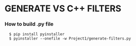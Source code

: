 # GENERATE VS C++ FILTERS

### How to build .py file

```
  $ pip install pyinstaller
  $ pyinstaller --onefile -w Project1/generate-filters.py
```
